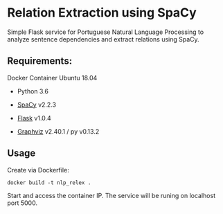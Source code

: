 # Relation Extraction using SpaCy

Simple Flask service for Portuguese Natural Language Processing to analyze sentence dependencies and extract relations using SpaCy.

## Requirements: 
Docker Container Ubuntu 18.04

- Python 3.6

- [SpaCy](https://spacy.io/) v2.2.3

- [Flask](https://flask.palletsprojects.com/) v1.0.4

- [Graphviz](https://www.graphviz.org/) v2.40.1 / py v0.13.2


## Usage

Create via Dockerfile:
```
docker build -t nlp_relex .
```

Start and access the container IP. The service will be runing on localhost port 5000.